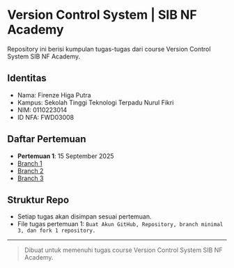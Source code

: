 # Version Control System | SIB NF Academy

Repository ini berisi kumpulan tugas-tugas dari course Version Control System SIB NF Academy.

## Identitas
- Nama: Firenze Higa Putra
- Kampus: Sekolah Tinggi Teknologi Terpadu Nurul Fikri
- NIM: 0110223014
- ID NFA: FWD03008

## Daftar Pertemuan

- **Pertemuan 1**: 15 September 2025
- [Branch 1](https://github.com/firenzehiga/version-control-system/tree/moving-taxi)
- [Branch 2](https://github.com/firenzehiga/version-control-system/tree/year-countdown)
- [Branch 3](index.html)

## Struktur Repo
- Setiap tugas akan disimpan sesuai pertemuan.
- File tugas pertemuan 1: `Buat Akun GitHub, Repository, branch minimal 3, dan fork 1 repository.`

---

> Dibuat untuk memenuhi tugas course Version Control System SIB NF Academy.
